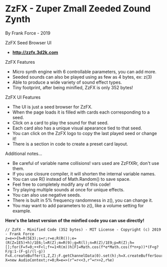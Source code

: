 # ZzFX - Zuper Zmall Zeeded Zound Zynth
By Frank Force - 2019

ZzFX Seed Browser UI
- **http://zzfx.3d2k.com**

ZzFX Features
- Micro synth engine with 6 controllable parameters, you can add more.
- Seeded sounds can also be played using as few as 4 bytes, ex: z(3)
- Able to produce a wide variety of sound effect types.
- Tiny footprint, after being minified, ZzFX is only 352 bytes!

ZzFX UI Features
- The UI is just a seed browser for ZzFX.
- When the page loads it is filled with cards each corresponding to a seed.
- Click on a card to play the sound for that seed.
- Each card also has a unique visual apearance tied to that seed.
- You can click on the ZzFX logo to copy the last played seed or change it!
- There is a section in code to create a preset card layout.

Additional notes...
- Be careful of variable name collisions! vars used are ZzFfXRr, don't use them.
- If you use closure compiler, it will shorten the internal variable names.
- You can use R() instead of Math.Random() to save space.
- Feel free to completely modify any of this code!
- Try playing multiple sounds at once for unique effects.
- You can also use negative seeds.
- There is built in 5% frequency randomness in z(), you can change it.
- You may want to add parameters to z(), like a volume setting for example.

**Here's the latest version of the minfied code you can use directly!**

```
// ZzFX - Minified Code (352 bytes) - MIT License - Copyright (c) 2019 - Frank Force
z=e=>{h=R(5E3);s=r;r=e;R(R());e=(R(Z=1E5)+h)/1E6;l=R(Z);m=R(9);g=R(l);n=R(Z)/1E9;p=R(Z);h=[];for(F=f=0;++F<l;f+=1+R(m))h[F]=Math.cos(f*e*Math.cos(f*n+p))*(F<g?F/g:1-(F-g)/(l-g))
F=X.createBuffer(1,Z,Z);F.getChannelData(0).set(h);h=X.createBufferSource();h.buffer=F;h.connect(X.destination);h.start();r=s}
X=new AudioContext;r=0;R=e=>(r^=r<<3,r^=r>>2,r%e)
```
